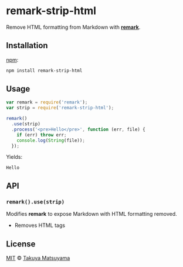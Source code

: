 # remark-strip-html

Remove HTML formatting from Markdown with [**remark**][remark].

## Installation

[npm][]:

```bash
npm install remark-strip-html
```

## Usage

```javascript
var remark = require('remark');
var strip = require('remark-strip-html');

remark()
  .use(strip)
  .process('<pre>Hello</pre>', function (err, file) {
    if (err) throw err;
    console.log(String(file));
  });
```

Yields:

```text
Hello
```

## API

### `remark().use(strip)`

Modifies **remark** to expose Markdown with HTML formatting removed.

*   Removes HTML tags

## License

[MIT][license] © [Takuya Matsuyama][author]

<!-- Definitions -->

[npm]: https://docs.npmjs.com/cli/install

[license]: LICENSE

[author]: https://www.craftz.dog/

[remark]: https://github.com/wooorm/remark
